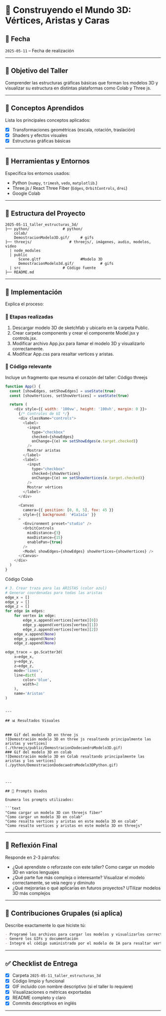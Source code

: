 # 🧪 Construyendo el Mundo 3D: Vértices, Aristas y Caras

## 📅 Fecha
`2025-05-11` – Fecha de realización

---

## 🎯 Objetivo del Taller
Comprender las estructuras gráficas básicas que forman los modelos 3D y visualizar su estructura en distintas plataformas como Colab y Three js.

---

## 🧠 Conceptos Aprendidos

Lista los principales conceptos aplicados:

- [x] Transformaciones geométricas (escala, rotación, traslación)
- [x] Shaders y efectos visuales
- [x] Estructuras gráficas básicas
---

## 🔧 Herramientas y Entornos

Especifica los entornos usados:

- Python (`numpy`, `trimesh`, `vedo`, `matplotlib`.)
- Three.js / React Three Fiber (`Edges`, `OrbitControls`, `drei`)
- Google Colab

---

## 📁 Estructura del Proyecto

```
2025-05-11_taller_estructuras_3d/
├── python/               # python/ 
    colab/
    DemostracionModelo3D.gif/     # gifs
├── threejs/                 # threejs/, imágenes, audio, modelos, video
  | node_modules
  | public
      Scene.gltf                  #Modelo 3D
      DemostracionModelo3d.gif/            # gifs
  | src                   # Código fuente
├── README.md
```

---

## 🧪 Implementación

Explica el proceso:

### 🔹 Etapas realizadas
1. Descargar modelo 3D de sketchfab y ubicarlo en la carpeta Public.
2. Crear carpeta components y crear el componente Model.jsx y controls.jsx.
3. Modificar archivo App.jsx para llamar el modelo 3D y visualizarlo correctamente.
4. Modificar App.css para resaltar vertices y aristas.

### 🔹 Código relevante

Incluye un fragmento que resuma el corazón del taller:
Código threejs
```js
function App() {
  const [showEdges, setShowEdges] = useState(true)
  const [showVertices, setShowVertices] = useState(true)

  return (
    <div style={{ width: '100vw', height: '100vh', margin: 0 }}>
      {/* Controles de UI */}
      <div className="controls">
        <label>
          <input
            type="checkbox"
            checked={showEdges}
            onChange={(e) => setShowEdges(e.target.checked)}
          />
          Mostrar aristas
        </label>
        <label>
          <input
            type="checkbox"
            checked={showVertices}
            onChange={(e) => setShowVertices(e.target.checked)}
          />
          Mostrar vértices
        </label>
      </div>

      <Canvas
        camera={{ position: [0, 0, 5], fov: 45 }}
        style={{ background: '#1a1a1a' }}
      >
        <Environment preset="studio" />
        <OrbitControls
          minDistance={3}
          maxDistance={15}
          enablePan={true}
        />
        <Model showEdges={showEdges} showVertices={showVertices} />
      </Canvas>
    </div>
  )
}
```
Código Colab
``` python
# 3. Crear traza para las ARISTAS (color azul)
# Generar coordenadas para todas las aristas
edge_x = []
edge_y = []
edge_z = []
for edge in edges:
    for vertex in edge:
        edge_x.append(vertices[vertex][0])
        edge_y.append(vertices[vertex][1])
        edge_z.append(vertices[vertex][2])
    edge_x.append(None)
    edge_y.append(None)
    edge_z.append(None)

edge_trace = go.Scatter3d(
    x=edge_x,
    y=edge_y,
    z=edge_z,
    mode='lines',
    line=dict(
        color='blue',
        width=2
    ),
    name='Aristas'
)
``` 
```

---

## 📊 Resultados Visuales


### Gif del modelo 3D en three js
![Demostración modelo 3D en three js resaltando principalmente las aristas y vertices](./threejs/public/DemostracionDodecaedroModelo3D.gif)
### Gif del modelo 3D en colab
![Demostración modelo 3D en Colab resaltando principalmente las aristas y los vertices](./python/DemostracionDodecaedroModelo3DPython.gif)



---

## 🧩 Prompts Usados

Enumera los prompts utilizados:

```text
"Como cargar un modelo 3D con threejs fiber"
"Como cargar un modelo 3D en colab"
"Como resalto vertices y aristas en este modelo 3D en colab"
"Como resalto vertices y aristas en este modelo 3D en threejs"
```


---

## 💬 Reflexión Final

Responde en 2-3 párrafos:

- ¿Qué aprendiste o reforzaste con este taller? Como cargar un modelo 3D en varios lenguajes
- ¿Qué parte fue más compleja o interesante? Visualizar el modelo correctamente, se veía negro y diminuto
- ¿Qué mejorarías o qué aplicarías en futuros proyectos? UTilizar modelos 3D más complejos

---

## 👥 Contribuciones Grupales (si aplica)

Describe exactamente lo que hiciste tú:

```markdown
- Programé los archivos para cargar los modelos y visualizarlos correctamente
- Generé los GIFs y documentación
- Integré el código suministrado por el modelo de IA para resaltar vertices y aristas
```

---

## ✅ Checklist de Entrega

- [x] Carpeta `2025-05-11_taller_estructuras_3d`
- [x] Código limpio y funcional
- [x] GIF incluido con nombre descriptivo (si el taller lo requiere)
- [x] Visualizaciones o métricas exportadas
- [x] README completo y claro
- [x] Commits descriptivos en inglés

---